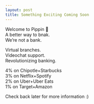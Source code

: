 ```yaml
---
layout: post
title: Something Exciting Coming Soon
---
```


Welcome to Pippin 🐶 <br />
A better way to bnak. <br />
We’re not a bank. <br />


Virtual branches. <br />
Videochat support. <br />
Revolutionizing banking. <br />


4% on Chipotle+Starbucks <br />
3% on Netflix+Spotify <br />
2% on Uber+Uber Eats <br />
1% on Target+Amazon <br />

Check back later for more information :)
